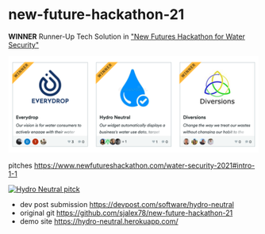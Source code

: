 # new-future-hackathon-21

**WINNER** Runner-Up Tech Solution in ["New Futures Hackathon for Water
Security"](https://new-futures-hackathon-water.devpost.com/project-gallery)

![Hydro Neutral Winners](public/hydro-neutral-winners.png)

pitches https://www.newfutureshackathon.com/water-security-2021#intro-1-1

[![Hydro Neutral pitck](https://img.youtube.com/vi/imVudlYHWUk/0.jpg)](https://youtu.be/imVudlYHWUk)

- dev post submission https://devpost.com/software/hydro-neutral
- original git https://github.com/sjalex78/new-future-hackathon-21
- demo site https://hydro-neutral.herokuapp.com/

